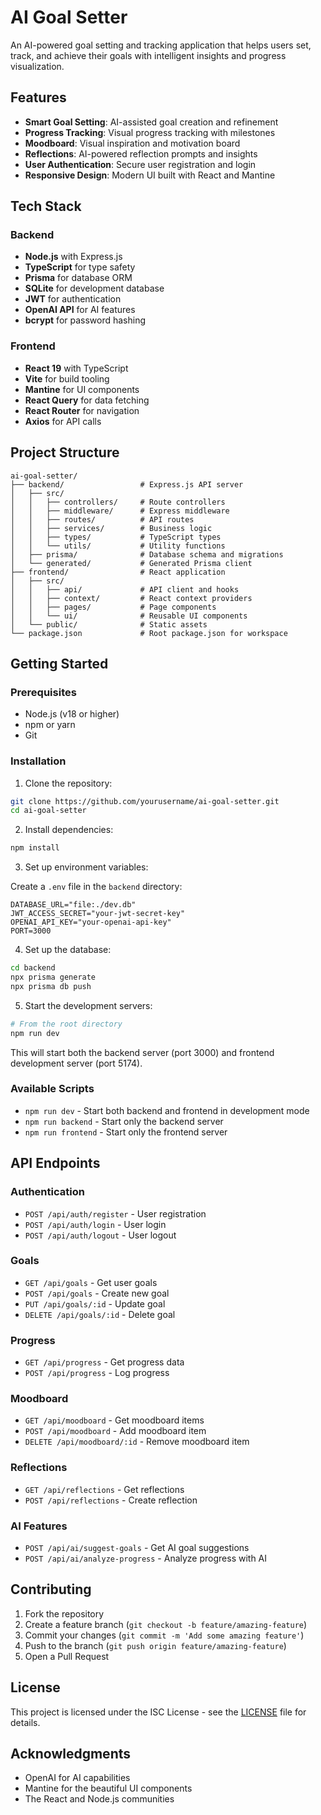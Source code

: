 # AI Goal Setter

An AI-powered goal setting and tracking application that helps users set, track, and achieve their goals with intelligent insights and progress visualization.

## Features

- **Smart Goal Setting**: AI-assisted goal creation and refinement
- **Progress Tracking**: Visual progress tracking with milestones
- **Moodboard**: Visual inspiration and motivation board
- **Reflections**: AI-powered reflection prompts and insights
- **User Authentication**: Secure user registration and login
- **Responsive Design**: Modern UI built with React and Mantine

## Tech Stack

### Backend
- **Node.js** with Express.js
- **TypeScript** for type safety
- **Prisma** for database ORM
- **SQLite** for development database
- **JWT** for authentication
- **OpenAI API** for AI features
- **bcrypt** for password hashing

### Frontend
- **React 19** with TypeScript
- **Vite** for build tooling
- **Mantine** for UI components
- **React Query** for data fetching
- **React Router** for navigation
- **Axios** for API calls

## Project Structure

```
ai-goal-setter/
├── backend/                 # Express.js API server
│   ├── src/
│   │   ├── controllers/     # Route controllers
│   │   ├── middleware/      # Express middleware
│   │   ├── routes/          # API routes
│   │   ├── services/        # Business logic
│   │   ├── types/           # TypeScript types
│   │   └── utils/           # Utility functions
│   ├── prisma/              # Database schema and migrations
│   └── generated/           # Generated Prisma client
├── frontend/                # React application
│   ├── src/
│   │   ├── api/             # API client and hooks
│   │   ├── context/         # React context providers
│   │   ├── pages/           # Page components
│   │   └── ui/              # Reusable UI components
│   └── public/              # Static assets
└── package.json             # Root package.json for workspace
```

## Getting Started

### Prerequisites

- Node.js (v18 or higher)
- npm or yarn
- Git

### Installation

1. Clone the repository:
```bash
git clone https://github.com/yourusername/ai-goal-setter.git
cd ai-goal-setter
```

2. Install dependencies:
```bash
npm install
```

3. Set up environment variables:

Create a `.env` file in the `backend` directory:
```env
DATABASE_URL="file:./dev.db"
JWT_ACCESS_SECRET="your-jwt-secret-key"
OPENAI_API_KEY="your-openai-api-key"
PORT=3000
```

4. Set up the database:
```bash
cd backend
npx prisma generate
npx prisma db push
```

5. Start the development servers:
```bash
# From the root directory
npm run dev
```

This will start both the backend server (port 3000) and frontend development server (port 5174).

### Available Scripts

- `npm run dev` - Start both backend and frontend in development mode
- `npm run backend` - Start only the backend server
- `npm run frontend` - Start only the frontend server

## API Endpoints

### Authentication
- `POST /api/auth/register` - User registration
- `POST /api/auth/login` - User login
- `POST /api/auth/logout` - User logout

### Goals
- `GET /api/goals` - Get user goals
- `POST /api/goals` - Create new goal
- `PUT /api/goals/:id` - Update goal
- `DELETE /api/goals/:id` - Delete goal

### Progress
- `GET /api/progress` - Get progress data
- `POST /api/progress` - Log progress

### Moodboard
- `GET /api/moodboard` - Get moodboard items
- `POST /api/moodboard` - Add moodboard item
- `DELETE /api/moodboard/:id` - Remove moodboard item

### Reflections
- `GET /api/reflections` - Get reflections
- `POST /api/reflections` - Create reflection

### AI Features
- `POST /api/ai/suggest-goals` - Get AI goal suggestions
- `POST /api/ai/analyze-progress` - Analyze progress with AI

## Contributing

1. Fork the repository
2. Create a feature branch (`git checkout -b feature/amazing-feature`)
3. Commit your changes (`git commit -m 'Add some amazing feature'`)
4. Push to the branch (`git push origin feature/amazing-feature`)
5. Open a Pull Request

## License

This project is licensed under the ISC License - see the [LICENSE](LICENSE) file for details.

## Acknowledgments

- OpenAI for AI capabilities
- Mantine for the beautiful UI components
- The React and Node.js communities
